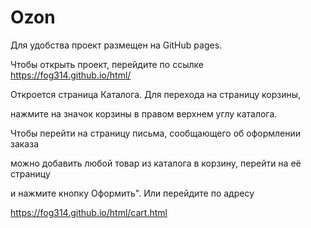 # Ozon
Для удобства проект размещен на GitHub pages.

Чтобы открыть проект, перейдите по ссылке https://fog314.github.io/html/

Откроется страница Каталога. Для перехода на страницу корзины,

нажмите на значок корзины в правом верхнем углу каталога.

Чтобы перейти на страницу письма, сообщающего об оформлении заказа

можно добавить любой товар из каталога в корзину, перейти на её страницу

и нажмите кнопку Оформить". Или перейдите по адресу 

https://fog314.github.io/html/cart.html
